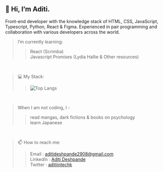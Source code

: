 <h2>👋 Hi, I’m Aditi. </h2>

<p>Front-end developer with the knowledge stack of HTML, CSS, JavaScript, Typescript, Python, React & Figma. Experienced in pair programming and collaboration with various developers across the world.</p>

> I’m currently learning:
> > React (Scrimba) <br/>
> > Javascript Promises (Lydia Hallie & Other resources) <br/>

<br/>

> 💻 My Stack:
> > ![Top Langs](https://github-readme-stats.vercel.app/api/top-langs/?username=aditiintechk&layout=compact&show_icons=true&theme=onedark)

<br/>

> When I am not coding, I -
> > read mangas, dark fictions & books on psychology <br/>
> > learn Japanese

<br/>

> 📫 How to reach me:
> > Email    : aditideshpande2908@gmail.com <br/>
> > LinkedIn : [Aditi Deshpande](https://www.linkedin.com/in/aditi-deshpande-b6966122a/) <br/>
> > Twitter  : [aditiintechk](https://twitter.com/aditiintechk) <br/>





<!---
> I hope some of my projects will be useful for you:
> > [countdown-timer-loop](https://aditi002-holo.github.io/countdown-timer-loop/) - An app that loops a 10/30/60 seconds timer for given number of times. You can use it to polish your skills or for short workouts. <br>
> > [biblio-stack](https://github.com/Aditi002-holo/biblio-stack) - An app that tracks our reads & store our thoughts/learings throughout the year<br/>
> 
> For BTS and Haikyuu enthusiasts:
> > [Typescript](https://www.typescriptlang.org/) <br/>
> > [Flask](https://flask.palletsprojects.com/en/3.0.x/) <br/>
> > [Tailwind](https://tailwindcss.com/)

<br/>
--->
